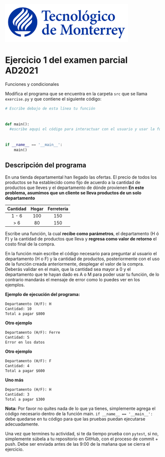 ![Tec de Monterrey](../../images/logotecmty.png)
# Ejercicio 1 del examen parcial AD2021
Funciones y condicionales

Modifica el programa que se encuentra en la carpeta `src` que se llama `exercise.py` y que contiene el siguiente código:

```python
# Escribe debajo de esta línea tu función


def main():
  #escribe aqupi el código para interactuar con el usuario y usar la función


if __name__ == '__main__':
    main()
```

## Descripción del programa  
En una tienda departamental han llegado las ofertas. El precio de todos los productos se ha establecido como fijo de acuerdo a la cantidad de productos que lleves y el departamento de dónde provienen **En este problema, asumimos que un cliente se lleva productos de un solo departamento**


|     Cantidad    |  Hogar    |  Ferretería     | 
| :-------------: |:-------------:| :-------------:| 
|   1 - 6         |    100      |   150        |
|    > 6          |    80       |   150        |


Escribe una función, la cual **recibe como parámetros**, el departamento (H ó F) y la cantidad de productos que lleva y **regresa como valor de retorno** el costo final de la compra.

En la función main escribe el código necesario para preguntar al usuario el departamento (H o F) y la cantidad de productos, posteriormente con el uso de la función creada anteriormente, desplegar el valor de la compra. Deberás validar en el main, que la cantidad sea mayor a 0 y el departamento que te hayan dado es A o M para poder usar tu función, de lo contrario mandarás el mensaje de error como lo puedes ver en los ejemplos.

**Ejemplo de ejecución del programa:** 
``` 
Departamento (H/F): H
Cantidad: 10
Total a pagar $800 
```
**Otro ejemplo**
``` 
Departamento (H/F): Ferre
Cantidad: 5
Error en los datos
``` 
**Otro ejemplo**
``` 
Departamento (H/F): F
Cantidad: 4
Total a pagar $600
``` 
**Uno más**
``` 
Departamento (H/F): H
Cantidad: 3
Total a pagar $300
``` 

**Nota:** Por favor no quites nada de lo que ya tienes, simplemente agrega el código 
necesario dentro de la función main. 
`if __name__ == '__main__':` debe quedarse en tu código para que las pruebas puedan 
ejecutarse adecuadamente.

Una vez que termines tu actividad, si te da tiempo prueba con
`pytest`, si no, simplemente súbela a tu repositorio en GitHub, con el proceso de commit + push.
Debe ser enviada antes de las 9:00 de la mañana que se cierra el ejercicio.

